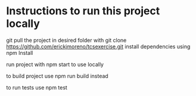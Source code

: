 # Instructions to run this project locally

git pull the project in desired folder with git clone https://github.com/erickjmoreno/tcsexercise.git
install dependencies using npm Install

run project with npm start to use locally

to build project use npm run build instead

to run tests use npm test
